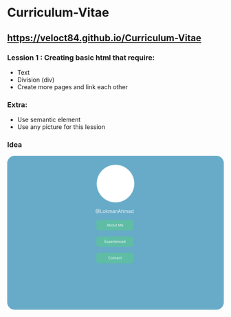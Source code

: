 # Curriculum-Vitae

## https://veloct84.github.io/Curriculum-Vitae

### Lession 1 : Creating basic html that require:

- Text
- Division (div)
- Create more pages and link each other

### Extra:

- Use semantic element
- Use any picture for this lession

### Idea

![alt text](images\html.png "idea layout and colour proposal")
